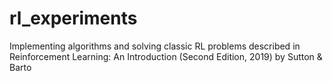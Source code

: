 # rl_experiments
Implementing algorithms and solving classic RL problems described in Reinforcement Learning: An Introduction (Second Edition, 2019) by Sutton &amp; Barto
